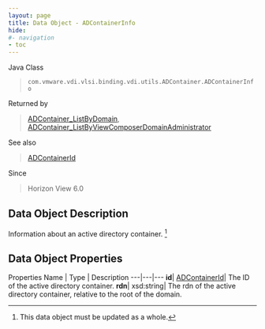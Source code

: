 ```yaml
---
layout: page
title: Data Object - ADContainerInfo
hide:
#- navigation
- toc
---
```






Java Class
> `com.vmware.vdi.vlsi.binding.vdi.utils.ADContainer.ADContainerInfo`

Returned by
> [ADContainer_ListByDomain](vdi.utils.ADContainer.md#listByDomain), [ADContainer_ListByViewComposerDomainAdministrator](vdi.utils.ADContainer.md#listByViewComposerDomainAdministrator)

See also
> [ADContainerId](vdi.entity.ADContainerId.md)

Since
> Horizon View 6.0


## Data Object Description

Information about an active directory container.
 [^167]



## Data Object Properties
Properties
Name |  Type |  Description
---|---|---
**id**| [ADContainerId](vdi.entity.ADContainerId.md)|  The ID of the active directory container.
**rdn**|  xsd:string|  The rdn of the active directory container, relative to the root of the domain.


 


[^167]: This data object must be updated as a whole.